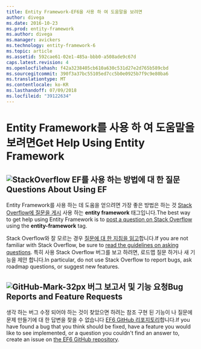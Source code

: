 ```yaml
---
title: Entity Framework-EF6을 사용 하 여 도움말을 보려면
author: divega
ms.date: 2016-10-23
ms.prod: entity-framework
ms.author: divega
ms.manager: avickers
ms.technology: entity-framework-6
ms.topic: article
ms.assetid: 592cae61-02e1-485a-bbb0-a508ade9c67d
caps.latest.revision: 4
ms.openlocfilehash: f42a3238405cb610a630c531d27e2d765b589cbd
ms.sourcegitcommit: 390f3a37bc55105ed7cc5b0e0925b7f9c9e80ba6
ms.translationtype: MT
ms.contentlocale: ko-KR
ms.lasthandoff: 07/09/2018
ms.locfileid: "39122634"
---
```

# <a name="get-help-using-entity-framework"></a><span data-ttu-id="cd7a4-102">Entity Framework를 사용 하 여 도움말을 보려면</span><span class="sxs-lookup"><span data-stu-id="cd7a4-102">Get Help Using Entity Framework</span></span>
## <a name="stackoverflowef6mediastackoverflowpng-questions-about-using-ef"></a>![StackOverflow](~/ef6/media/stackoverflow.png) <span data-ttu-id="cd7a4-104">EF를 사용 하는 방법에 대 한 질문</span><span class="sxs-lookup"><span data-stu-id="cd7a4-104">Questions About Using EF</span></span>  

<span data-ttu-id="cd7a4-105">Entity Framework를 사용 하는 데 도움을 얻으려면 가장 좋은 방법은 하는 것 [Stack Overflow에 질문을 게시](http://stackoverflow.com/questions/ask) 사용 하는 **entity framework** 태그입니다.</span><span class="sxs-lookup"><span data-stu-id="cd7a4-105">The best way to get help using Entity Framework is to [post a question on Stack Overflow](http://stackoverflow.com/questions/ask) using the **entity-framework** tag.</span></span>  

<span data-ttu-id="cd7a4-106">Stack Overflow와 잘 모르는 경우 [질문에 대 한 지침을 읽고](http://stackoverflow.com/help/asking)합니다.</span><span class="sxs-lookup"><span data-stu-id="cd7a4-106">If you are not familiar with Stack Overflow, be sure to [read the guidelines on asking questions](http://stackoverflow.com/help/asking).</span></span> <span data-ttu-id="cd7a4-107">특히 사용 Stack Overflow 버그를 보고 하려면, 로드맵 질문 하거나 새 기능을 제안 합니다.</span><span class="sxs-lookup"><span data-stu-id="cd7a4-107">In particular, do not use Stack Overflow to report bugs, ask roadmap questions, or suggest new features.</span></span>  

## <a name="github-mark-32pxef6mediagithub-mark-32pxpng-bug-reports-and-feature-requests"></a>![GitHub-Mark-32px](~/ef6/media/github-mark-32px.png) <span data-ttu-id="cd7a4-109">버그 보고서 및 기능 요청</span><span class="sxs-lookup"><span data-stu-id="cd7a4-109">Bug Reports and Feature Requests</span></span>  

<span data-ttu-id="cd7a4-110">생각 하는 버그 수정 되어야 하는 것이 찾았으면 하려는 참조 구현 된 기능이 나 질문에 문제 만들기에 대 한 답변을 찾을 수 없습니다 [EF6 GitHub 리포지토리](https://github.com/aspnet/EntityFramework6/issues)합니다.</span><span class="sxs-lookup"><span data-stu-id="cd7a4-110">If you have found a bug that you think should be fixed, have a feature you would like to see implemented, or a question you couldn't find an answer to, create an issue on [the EF6 GitHub repository](https://github.com/aspnet/EntityFramework6/issues).</span></span>
